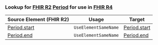 ### Lookup for [FHIR R2](https://hl7.org/fhir/DSTU2/) [Period](https://hl7.org/fhir/DSTU2/Period.html) for use in [FHIR R4](https://hl7.org/fhir/R4/)

| Source Element (FHIR R2) | Usage | Target |
| -------------- | ----- | ------ |
| [Period.start](https://hl7.org/fhir/DSTU2/Period.html#resource) | `UseElementSameName` | [Period.start](https://hl7.org/fhir/R4/Period.html#resource) |
| [Period.end](https://hl7.org/fhir/DSTU2/Period.html#resource) | `UseElementSameName` | [Period.end](https://hl7.org/fhir/R4/Period.html#resource) |
